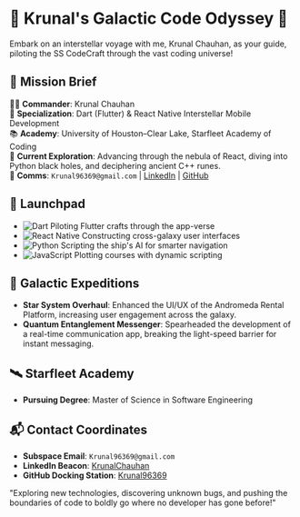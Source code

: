 # 🚀 Krunal's Galactic Code Odyssey 🚀

Embark on an interstellar voyage with me, Krunal Chauhan, as your guide, piloting the SS CodeCraft through the vast coding universe!

## 📡 Mission Brief
👨‍🚀 **Commander**: Krunal Chauhan  
🌟 **Specialization**: Dart (Flutter) & React Native Interstellar Mobile Development  
📚 **Academy**: University of Houston–Clear Lake, Starfleet Academy of Coding  
🔭 **Current Exploration**: Advancing through the nebula of React, diving into Python black holes, and deciphering ancient C++ runes.  
💬 **Comms**: `Krunal96369@gmail.com` | [LinkedIn](https://www.linkedin.com/in/krunalchauhan/) | [GitHub](https://github.com/YourGitHubUsername)

## 🚀 Launchpad

- ![Dart](https://img.shields.io/badge/Dart-0175C2?style=for-the-badge&logo=dart&logoColor=white) Piloting Flutter crafts through the app-verse
- ![React Native](https://img.shields.io/badge/React_Native-20232A?style=for-the-badge&logo=react&logoColor=61DAFB) Constructing cross-galaxy user interfaces
- ![Python](https://img.shields.io/badge/Python-3776AB?style=for-the-badge&logo=python&logoColor=white) Scripting the ship's AI for smarter navigation
- ![JavaScript](https://img.shields.io/badge/JavaScript-F7DF1E?style=for-the-badge&logo=javascript&logoColor=black) Plotting courses with dynamic scripting



## 🌌 Galactic Expeditions
- **Star System Overhaul**: Enhanced the UI/UX of the Andromeda Rental Platform, increasing user engagement across the galaxy.
- **Quantum Entanglement Messenger**: Spearheaded the development of a real-time communication app, breaking the light-speed barrier for instant messaging.

## 🛰️ Starfleet Academy
- **Pursuing Degree**: Master of Science in Software Engineering

## 📬 Contact Coordinates
- **Subspace Email**: `Krunal96369@gmail.com`
- **LinkedIn Beacon**: [KrunalChauhan](https://www.linkedin.com/in/krunalchauhan/)
- **GitHub Docking Station**: [Krunal96369](https://github.com/Krunal96369)

"Exploring new technologies, discovering unknown bugs, and pushing the boundaries of code to boldly go where no developer has gone before!"
